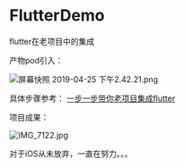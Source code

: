 # FlutterDemo
flutter在老项目中的集成

产物pod引入：

![屏幕快照 2019-04-25 下午2.42.21.png](https://upload-images.jianshu.io/upload_images/2599409-d4c04bfbb3fd5355.png?imageMogr2/auto-orient/strip%7CimageView2/2/w/1240)

具体步骤参考：
[一步一步带你老项目集成flutter](https://www.jianshu.com/u/607e776b207d)

项目成果：

![IMG_7122.jpg](https://upload-images.jianshu.io/upload_images/2599409-3a21d07835f0ebf4.jpg?imageMogr2/auto-orient/strip%7CimageView2/2/w/1240)

对于iOS从未放弃，一直在努力。。。
